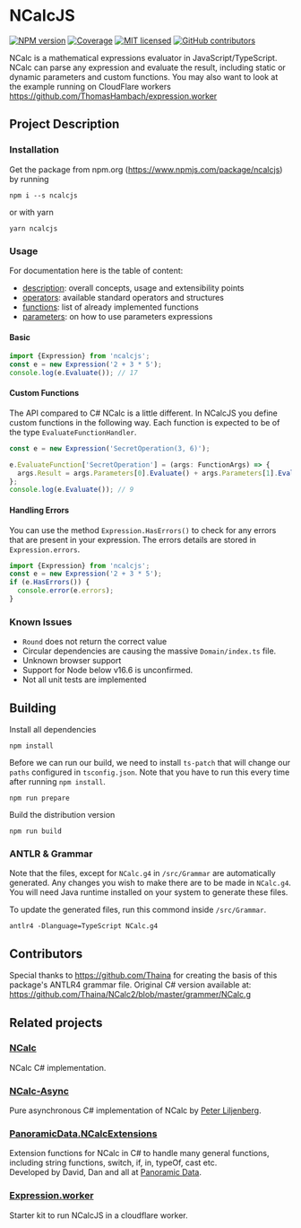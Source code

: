 # NCalcJS

[![NPM version](https://img.shields.io/npm/v/ncalcjs)](https://www.npmjs.com/package/ncalcjs)
[![Coverage](https://sonarcloud.io/api/project_badges/measure?project=ThomasHambach_NcalcJS&metric=coverage)](https://sonarcloud.io/summary/new_code?id=ThomasHambach_NcalcJS)
[![MIT licensed](https://img.shields.io/badge/license-MIT-blue.svg)](LICENSE)
[![GitHub contributors](https://img.shields.io/github/contributors/thomashambach/NCalcJS.svg)](https://github.com/thomashambach/NCalcJS/graphs/contributors)

NCalc is a mathematical expressions evaluator in JavaScript/TypeScript. NCalc can parse any
expression and evaluate the result, including static or dynamic parameters and custom functions. You
may also want to look at the example running on CloudFlare workers
https://github.com/ThomasHambach/expression.worker

## Project Description

### Installation

Get the package from npm.org (https://www.npmjs.com/package/ncalcjs) by running

    npm i --s ncalcjs

or with yarn

    yarn ncalcjs

### Usage

For documentation here is the table of content:

- [description](docs/description.md): overall concepts, usage and extensibility points
- [operators](docs/operators.md): available standard operators and structures
- [functions](docs/functions.md): list of already implemented functions
- [parameters](docs/parameters.md): on how to use parameters expressions

#### Basic

```typescript
import {Expression} from 'ncalcjs';
const e = new Expression('2 + 3 * 5');
console.log(e.Evaluate()); // 17
```

#### Custom Functions

The API compared to C# NCalc is a little different. In NCalcJS you define custom functions in the
following way. Each function is expected to be of the type `EvaluateFunctionHandler`.

```typescript
const e = new Expression('SecretOperation(3, 6)');

e.EvaluateFunction['SecretOperation'] = (args: FunctionArgs) => {
  args.Result = args.Parameters[0].Evaluate() + args.Parameters[1].Evaluate();
};
console.log(e.Evaluate()); // 9
```

#### Handling Errors

You can use the method `Expression.HasErrors()` to check for any errors that are present in your
expression. The errors details are stored in `Expression.errors`.

```typescript
import {Expression} from 'ncalcjs';
const e = new Expression('2 + 3 * 5');
if (e.HasErrors()) {
  console.error(e.errors);
}
```

### Known Issues

- `Round` does not return the correct value
- Circular dependencies are causing the massive `Domain/index.ts` file.
- Unknown browser support
- Support for Node below v16.6 is unconfirmed.
- Not all unit tests are implemented

## Building

Install all dependencies

    npm install

Before we can run our build, we need to install `ts-patch` that will change our `paths` configured
in `tsconfig.json`. Note that you have to run this every time after running `npm install`.

    npm run prepare

Build the distribution version

    npm run build

### ANTLR & Grammar

Note that the files, except for `NCalc.g4` in `/src/Grammar` are automatically generated. Any
changes you wish to make there are to be made in `NCalc.g4`. You will need Java runtime installed on
your system to generate these files.

To update the generated files, run this commond inside `/src/Grammar`.

    antlr4 -Dlanguage=TypeScript NCalc.g4

## Contributors

Special thanks to https://github.com/Thaina for creating the basis of this package's ANTLR4 grammar
file. Original C# version available at: https://github.com/Thaina/NCalc2/blob/master/grammer/NCalc.g

## Related projects

### [NCalc](https://github.com/ncalc/ncalc/)

NCalc C# implementation.

### [NCalc-Async](https://github.com/ncalc/ncalc-async/)

Pure asynchronous C# implementation of NCalc by [Peter Liljenberg](https://github.com/petli).

### [PanoramicData.NCalcExtensions](https://github.com/panoramicdata/PanoramicData.NCalcExtensions)

Extension functions for NCalc in C# to handle many general functions,  
including string functions, switch, if, in, typeOf, cast etc.  
Developed by David, Dan and all at [Panoramic Data](https://github.com/panoramicdata).

### [Expression.worker](https://github.com/ThomasHambach/expression.worker)

Starter kit to run NCalcJS in a cloudflare worker.
